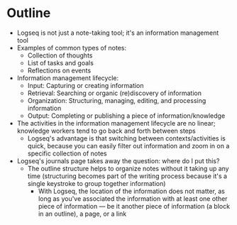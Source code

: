 # Outline

- Logseq is not just a note-taking tool; it's an information management tool
- Examples of common types of notes:
    - Collection of thoughts
    - List of tasks and goals
    - Reflections on events
- Information management lifecycle:
    - Input: Capturing or creating information
    - Retrieval: Searching or organic (re)discovery of information
    - Organization: Structuring, managing, editing, and processing information
    - Output: Completing or publishing a piece of information/knowledge
- The activities in the information management lifecycle are no linear; knowledge workers tend to go back and forth between steps
    - Logseq's advantage is that switching between contexts/activities is quick, because you can easily filter out information and zoom in on a specific collection of notes
- Logseq's journals page takes away the question: where do I put this?
    - The outline structure helps to organize notes without it taking up any time (structuring becomes part of the writing process because it's a single keystroke to group together information)
        - With Logseq, the location of the information does not matter, as long as you've associated the information with at least one other piece of information — be it another piece of information (a block in an outline), a page, or a link